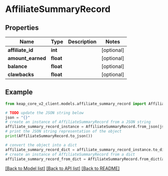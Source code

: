 # AffiliateSummaryRecord


## Properties

Name | Type | Description | Notes
------------ | ------------- | ------------- | -------------
**affiliate_id** | **int** |  | [optional] 
**amount_earned** | **float** |  | [optional] 
**balance** | **float** |  | [optional] 
**clawbacks** | **float** |  | [optional] 

## Example

```python
from keap_core_v2_client.models.affiliate_summary_record import AffiliateSummaryRecord

# TODO update the JSON string below
json = "{}"
# create an instance of AffiliateSummaryRecord from a JSON string
affiliate_summary_record_instance = AffiliateSummaryRecord.from_json(json)
# print the JSON string representation of the object
print(AffiliateSummaryRecord.to_json())

# convert the object into a dict
affiliate_summary_record_dict = affiliate_summary_record_instance.to_dict()
# create an instance of AffiliateSummaryRecord from a dict
affiliate_summary_record_from_dict = AffiliateSummaryRecord.from_dict(affiliate_summary_record_dict)
```
[[Back to Model list]](../README.md#documentation-for-models) [[Back to API list]](../README.md#documentation-for-api-endpoints) [[Back to README]](../README.md)


